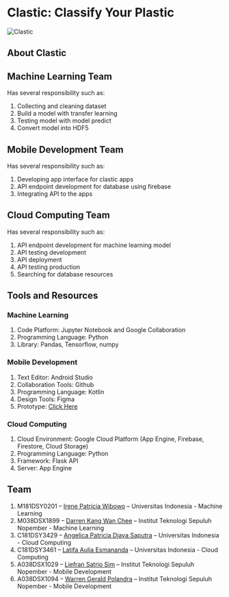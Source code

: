 # Clastic: Classify Your Plastic

![Clastic](https://github.com/lsatriosim/clastic-app/assets/85095564/37d6a39f-dab9-42bd-84c5-4b115b658db3)

## About Clastic

## Machine Learning Team
Has several responsibility such as:
1. Collecting and cleaning dataset
2. Build a model with transfer learning
3. Testing model with model predict
4. Convert model into HDF5

## Mobile Development Team
Has several responsibility such as:
1. Developing app interface for clastic apps
2. API endpoint development for database using firebase
3. Integrating API to the apps

## Cloud Computing Team
Has several responsibility such as:
1. API endpoint development for machine learning model
2. API testing development
3. API deployment
4. API testing production
5. Searching for database resources

## Tools and Resources

### Machine Learning
1. Code Platform: Jupyter Notebook and Google Collaboration
2. Programming Language: Python
3. Library: Pandas, Tensorflow, numpy

### Mobile Development
1. Text Editor: Android Studio
2. Collaboration Tools: Github
3. Programming Language: Kotlin
4. Design Tools: Figma
5. Prototype: [Click Here]([https://bit.ly/final-prototype-c22-cb04](https://www.figma.com/file/HTDOFOF24j8i12a5ZxqPRh/ClasTic?type=design&node-id=0%3A1&t=5tYWysVO0ZP098QM-1))

### Cloud Computing
1. Cloud Environment: Google Cloud Platform (App Engine, Firebase, Firestore, Cloud Storage)
2. Programming Language: Python
3. Framework: Flask API
4. Server: App Engine

## Team
1. M181DSY0201 – [Irene Patricia Wibowo](https://www.linkedin.com/in/irene-patricia-w/) – Universitas Indonesia - Machine Learning
2. M038DSX1899 – [Darren Kang Wan Chee](https://www.linkedin.com/in/darren-kang-wan-chee-460386211/) – Institut Teknologi Sepuluh Nopember - Machine Learning
3. C181DSY3429 – [Angelica Patricia Djaya Saputra](https://www.linkedin.com/in/angelica-patricia/) – Universitas Indonesia - Cloud Computing
4. C181DSY3461 – [Latifa Aulia Esmananda](https://www.linkedin.com/in/latifa-aulia-esmananda/) – Universitas Indonesia - Cloud Computing
5. A038DSX1029 – [Liefran Satrio Sim](https://www.linkedin.com/in/liefransatriosim/) – Institut Teknologi Sepuluh Nopember - Mobile Development
6. A038DSX1094 – [Warren Gerald Polandra](https://www.linkedin.com/in/warren-gerald-polandra-a21b07206/) – Institut Teknologi Sepuluh Nopember - Mobile Development
